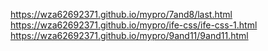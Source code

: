 https://wza62692371.github.io/mypro/7and8/last.html
https://wza62692371.github.io/mypro/ife-css/ife-css-1.html
https://wza62692371.github.io/mypro/9and11/9and11.html
